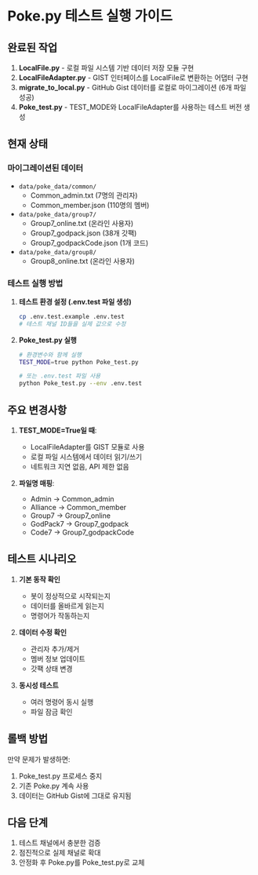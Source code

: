 # Poke.py 테스트 실행 가이드

## 완료된 작업

1. **LocalFile.py** - 로컬 파일 시스템 기반 데이터 저장 모듈 구현
2. **LocalFileAdapter.py** - GIST 인터페이스를 LocalFile로 변환하는 어댑터 구현
3. **migrate_to_local.py** - GitHub Gist 데이터를 로컬로 마이그레이션 (6개 파일 성공)
4. **Poke_test.py** - TEST_MODE와 LocalFileAdapter를 사용하는 테스트 버전 생성

## 현재 상태

### 마이그레이션된 데이터
- `data/poke_data/common/`
  - Common_admin.txt (7명의 관리자)
  - Common_member.json (110명의 멤버)
- `data/poke_data/group7/`
  - Group7_online.txt (온라인 사용자)
  - Group7_godpack.json (38개 갓팩)
  - Group7_godpackCode.json (1개 코드)
- `data/poke_data/group8/`
  - Group8_online.txt (온라인 사용자)

### 테스트 실행 방법

1. **테스트 환경 설정 (.env.test 파일 생성)**
   ```bash
   cp .env.test.example .env.test
   # 테스트 채널 ID들을 실제 값으로 수정
   ```

2. **Poke_test.py 실행**
   ```bash
   # 환경변수와 함께 실행
   TEST_MODE=true python Poke_test.py
   
   # 또는 .env.test 파일 사용
   python Poke_test.py --env .env.test
   ```

## 주요 변경사항

1. **TEST_MODE=True일 때**:
   - LocalFileAdapter를 GIST 모듈로 사용
   - 로컬 파일 시스템에서 데이터 읽기/쓰기
   - 네트워크 지연 없음, API 제한 없음

2. **파일명 매핑**:
   - Admin → Common_admin
   - Alliance → Common_member
   - Group7 → Group7_online
   - GodPack7 → Group7_godpack
   - Code7 → Group7_godpackCode

## 테스트 시나리오

1. **기본 동작 확인**
   - 봇이 정상적으로 시작되는지
   - 데이터를 올바르게 읽는지
   - 명령어가 작동하는지

2. **데이터 수정 확인**
   - 관리자 추가/제거
   - 멤버 정보 업데이트
   - 갓팩 상태 변경

3. **동시성 테스트**
   - 여러 명령어 동시 실행
   - 파일 잠금 확인

## 롤백 방법

만약 문제가 발생하면:
1. Poke_test.py 프로세스 중지
2. 기존 Poke.py 계속 사용
3. 데이터는 GitHub Gist에 그대로 유지됨

## 다음 단계

1. 테스트 채널에서 충분한 검증
2. 점진적으로 실제 채널로 확대
3. 안정화 후 Poke.py를 Poke_test.py로 교체